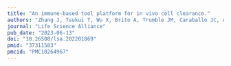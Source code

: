 ```yaml
---
title: "An immune-based tool platform for in vivo cell clearance."
authors: "Zhang J, Tsukui T, Wu X, Brito A, Trumble JM, Caraballo JC, Allen GM, Zavala-Solorio J, Zhang C, Paw J, Lim WA, Geng J, Kutskova Y, Freund A, Kolumam G, Sheppard D, Cohen RL"
journal: "Life Science Alliance"
pub_date: "2023-06-13"
doi: "10.26508/lsa.202201869"
pmid: "37311583"
pmcid: "PMC10264967"
---
```

